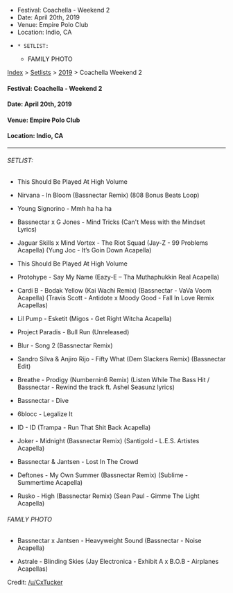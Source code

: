   * Festival: Coachella - Weekend 2
  * Date: April 20th, 2019
  * Venue: Empire Polo Club
  * Location: Indio, CA
  *     * SETLIST:
    * FAMILY PHOTO

[Index](https://www.reddit.com/r/bassnectar/wiki/index) >
[Setlists](https://www.reddit.com/r/bassnectar/wiki/interactive/setlists) >
[2019](https://www.reddit.com/r/bassnectar/wiki/interactive/setlists/2019) >
Coachella Weekend 2

#### **Festival:** Coachella - Weekend 2

#### **Date:** April 20th, 2019

#### **Venue:** Empire Polo Club

#### **Location:** Indio, CA



* * *

###### SETLIST:

  * This Should Be Played At High Volume

  * Nirvana - In Bloom (Bassnectar Remix) (808 Bonus Beats Loop)

  * Young Signorino - Mmh ha ha ha

  * Bassnectar x G Jones - Mind Tricks (Can't Mess with the Mindset Lyrics)

  * Jaguar Skills x Mind Vortex - The Riot Squad (Jay-Z - 99 Problems Acapella) (Yung Joc - It’s Goin Down Acapella)

  * This Should Be Played At High Volume

  * Protohype - Say My Name (Eazy-E – Tha Muthaphukkin Real Acapella)

  * Cardi B - Bodak Yellow (Kai Wachi Remix) (Bassnectar - VaVa Voom Acapella) (Travis Scott - Antidote x Moody Good - Fall In Love Remix Acapellas)

  * Lil Pump - Esketit (Migos - Get Right Witcha Acapella)

  * Project Paradis - Bull Run (Unreleased)

  * Blur - Song 2 (Bassnectar Remix)

  * Sandro Silva & Anjiro Rijo - Fifty What (Dem Slackers Remix) (Bassnectar Edit)

  * Breathe - Prodigy (Numbernin6 Remix) (Listen While The Bass Hit / Bassnectar - Rewind the track ft. Ashel Seasunz lyrics) 

  * Bassnectar - Dive

  * 6blocc - Legalize It

  * ID - ID (Trampa - Run That Shit Back Acapella)

  * Joker - Midnight (Bassnectar Remix) (Santigold - L.E.S. Artistes Acapella)

  * Bassnectar & Jantsen - Lost In The Crowd

  * Deftones - My Own Summer (Bassnectar Remix) (Sublime - Summertime Acapella)

  * Rusko - High (Bassnectar Remix) (Sean Paul - Gimme The Light Acapella)

###### FAMILY PHOTO

  * Bassnectar x Jantsen - Heavyweight Sound (Bassnectar - Noise Acapella)

  * Astrale - Blinding Skies (Jay Electronica - Exhibit A x B.O.B - Airplanes Acapellas)

Credit: [/u/CxTucker](/u/CxTucker)

